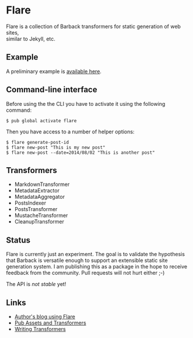# Flare

Flare is a collection of Barback transformers for static generation of web sites,  
similar to Jekyll, etc.

## Example

A preliminary example is [available here](https://github.com/gmosx/dart-flare_example).

## Command-line interface

Before using the the CLI you have to activate it using the following command:

    $ pub global activate flare

Then you have access to a number of helper options:

    $ flare generate-post-id
    $ flare new-post "This is my new post"
    $ flare new-post --date=2014/08/02 "This is another post"

## Transformers

* MarkdownTransformer
* MetadataExtractor
* MetadataAggregator
* PostsIndexer
* PostsTransformer
* MustacheTransformer
* CleanupTransformer

## Status

Flare is currently just an experiment. The goal is to validate the hypothesis
that Barback is versatile enough to support an extensible static site generation
system. I am publishing this as a package in the hope to receive feedback 
from the community. Pull requests will not hurt either ;-)

The API is *not stable* yet!
  
## Links

* [Author's blog using Flare](http://www.gmosx.com)
* [Pub Assets and Transformers](https://www.dartlang.org/tools/pub/assets-and-transformers.html)
* [Writing Transformers](https://www.dartlang.org/tools/pub/transformers/examples/)
